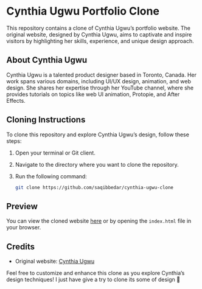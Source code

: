 # Cynthia Ugwu Portfolio Clone

This repository contains a clone of Cynthia Ugwu’s portfolio website. The original website, designed by Cynthia Ugwu, aims to captivate and inspire visitors by highlighting her skills, experience, and unique design approach.

## About Cynthia Ugwu

Cynthia Ugwu is a talented product designer based in Toronto, Canada. Her work spans various domains, including UI/UX design, animation, and web design. She shares her expertise through her YouTube channel, where she provides tutorials on topics like web UI animation, Protopie, and After Effects.

## Cloning Instructions

To clone this repository and explore Cynthia Ugwu’s design, follow these steps:

1. Open your terminal or Git client.
2. Navigate to the directory where you want to clone the repository.
3. Run the following command:

    ```bash
    git clone https://github.com/saqibbedar/cynthia-ugwu-clone
    ```

## Preview

You can view the cloned website [here]() or by opening the `index.html` file in your browser.

## Credits

- Original website: [Cynthia Ugwu](https://cynthiaugwu.com/)

Feel free to customize and enhance this clone as you explore Cynthia’s design techniques! I just have give a try to clone its some of design 🌟

